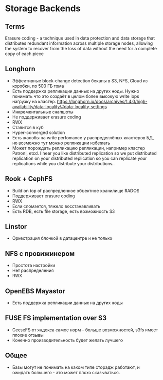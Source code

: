 # Storage Backends
## Terms
Erasure coding - a technique used in data protection and data storage that distributes redundant information across multiple storage nodes, allowing the system to recover from the loss of data without the need for a complete copy of each piece

## Longhorn
- Эффективные block-change detection бекапы в S3, NFS, Cloud из коробки, по 500 ГБ тома
- Есть поддержка репликации данных на других ноды. Нужно понимать что это создаёт в целом более высокую write iops нагрузку на кластер. https://longhorn.io/docs/archives/1.4.0/high-availability/data-locality/#data-locality-settings
- Инкрементальные снапшоты
- Не поддерживает erasure coding
- RWX
- Ставится в куб
- Hyper-converged solution
- Есть жалобы на write perfomance у распределлёных кластеров БД, но возможно тут можно репликации избежать
- Может порождать репликацию репликации, например кластер Patroni, etcd.  I hear you like distributed replication so we put distributed replication on your distributed replication so you can replicate your replications while you distribute your distributions.. 

## Rook + CephFS
- Build on top of распредленное объектное хранилище RADOS
- Поддерживает erasure coding
- RWX
- Если сломается, тяжело восстанавливать
- Есть RDB, есть file storage, есть возможность S3

## Linstor
- Оркестрация блочкой в датацентре и не только

## NFS с провижинером
- Простота настройки
- Нет распределения
- RWX

## OpenEBS Mayastor
- Есть поддержка репликации данных на других ноды

## FUSE FS implementation over S3 
- GeeseFS от яндекса самое норм - больше возможностей, s3fs имеет плохие отзывы
- Конечно производительность будет желать лучшего

## Общее
- Базы могут не понимать на каком типе сторадж работают, и ожидать большего - это может плохо сказываться.
